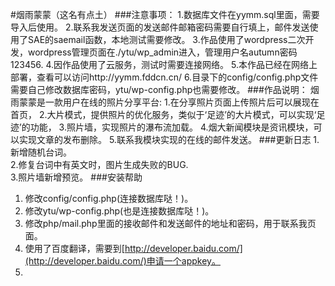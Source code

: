 #烟雨蒙蒙（这名有点土）
###注意事项：
	1.数据库文件在yymm.sql里面，需要导入后使用。
	2.联系我发送页面的发送邮件邮箱密码需要自行填上，邮件发送使用了SAE的saemail函数，本地测试需要修改。
	3.作品使用了wordpress二次开发，wordpress管理页面在./ytu/wp_admin进入，管理用户名autumn密码123456.
	4.因作品使用了云服务，测试时需要连接网络。
	5.本作品已经在网络上部署，查看可以访问http://yymm.fddcn.cn/
    6.目录下的config/config.php文件需要自己修改数据库密码，ytu/wp-config.php也需要修改。
###作品说明：
	烟雨蒙蒙是一款用户在线的照片分享平台:
    1.在分享照片页面上传照片后可以展现在首页，
    2.大片模式，提供照片的优化服务，类似于‘足迹’的大片模式，可以实现‘足迹’的功能，
    3.照片墙，实现照片的瀑布流加载。
    4.烟大新闻模块是资讯模块，可以实现文章的发布删除。
    5.联系我模块实现的在线的邮件发送。
###更新日志
1.新增随机台词。  
2.修复台词中有英文时，图片生成失败的BUG.    
3.照片墙新增预览。
###安装帮助
1. 修改config/config.php(连接数据库哒！)。
2. 修改ytu/wp-config.php(也是连接数据库哒！)。
3. 修改php/mail.php里面的接收邮件和发送邮件的地址和密码，用于联系我页面。
4. 使用了百度翻译，需要到[http://developer.baidu.com/](http://developer.baidu.com/)申请一个appkey。
5. 